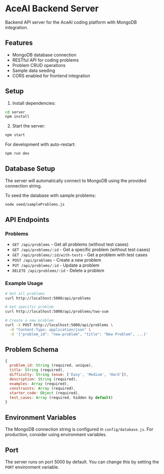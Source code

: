 # AceAI Backend Server

Backend API server for the AceAI coding platform with MongoDB integration.

## Features

- MongoDB database connection
- RESTful API for coding problems
- Problem CRUD operations
- Sample data seeding
- CORS enabled for frontend integration

## Setup

1. Install dependencies:
```bash
cd server
npm install
```

2. Start the server:
```bash
npm start
```

For development with auto-restart:
```bash
npm run dev
```

## Database Setup

The server will automatically connect to MongoDB using the provided connection string.

To seed the database with sample problems:
```bash
node seed/sampleProblems.js
```

## API Endpoints

### Problems

- `GET /api/problems` - Get all problems (without test cases)
- `GET /api/problems/:id` - Get a specific problem (without test cases)
- `GET /api/problems/:id/with-tests` - Get a problem with test cases
- `POST /api/problems` - Create a new problem
- `PUT /api/problems/:id` - Update a problem
- `DELETE /api/problems/:id` - Delete a problem

### Example Usage

```bash
# Get all problems
curl http://localhost:5000/api/problems

# Get specific problem
curl http://localhost:5000/api/problems/two-sum

# Create a new problem
curl -X POST http://localhost:5000/api/problems \
  -H "Content-Type: application/json" \
  -d '{"problem_id": "new-problem", "title": "New Problem", ...}'
```

## Problem Schema

```javascript
{
  problem_id: String (required, unique),
  title: String (required),
  difficulty: String (enum: ['Easy', 'Medium', 'Hard']),
  description: String (required),
  examples: Array (required),
  constraints: Array (required),
  starter_code: Object (required),
  test_cases: Array (required, hidden by default)
}
```

## Environment Variables

The MongoDB connection string is configured in `config/database.js`. For production, consider using environment variables.

## Port

The server runs on port 5000 by default. You can change this by setting the `PORT` environment variable. 